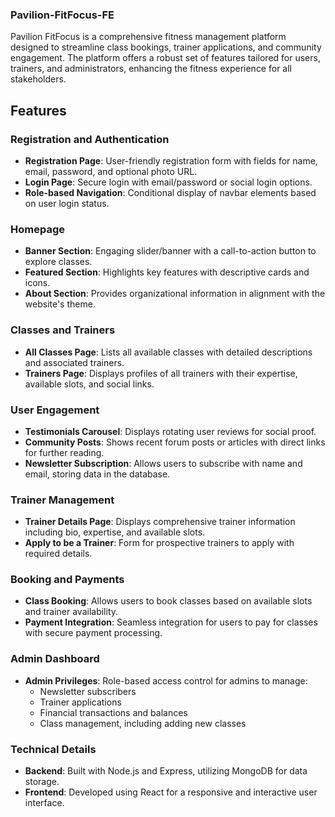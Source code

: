 ### Pavilion-FitFocus-FE

Pavilion FitFocus is a comprehensive fitness management platform designed to streamline class bookings, trainer applications, and community engagement. The platform offers a robust set of features tailored for users, trainers, and administrators, enhancing the fitness experience for all stakeholders.

## Features

### Registration and Authentication

- **Registration Page**: User-friendly registration form with fields for name, email, password, and optional photo URL.
- **Login Page**: Secure login with email/password or social login options.
- **Role-based Navigation**: Conditional display of navbar elements based on user login status.

### Homepage

- **Banner Section**: Engaging slider/banner with a call-to-action button to explore classes.
- **Featured Section**: Highlights key features with descriptive cards and icons.
- **About Section**: Provides organizational information in alignment with the website's theme.

### Classes and Trainers

- **All Classes Page**: Lists all available classes with detailed descriptions and associated trainers.
- **Trainers Page**: Displays profiles of all trainers with their expertise, available slots, and social links.

### User Engagement

- **Testimonials Carousel**: Displays rotating user reviews for social proof.
- **Community Posts**: Shows recent forum posts or articles with direct links for further reading.
- **Newsletter Subscription**: Allows users to subscribe with name and email, storing data in the database.

### Trainer Management

- **Trainer Details Page**: Displays comprehensive trainer information including bio, expertise, and available slots.
- **Apply to be a Trainer**: Form for prospective trainers to apply with required details.

### Booking and Payments

- **Class Booking**: Allows users to book classes based on available slots and trainer availability.
- **Payment Integration**: Seamless integration for users to pay for classes with secure payment processing.

### Admin Dashboard

- **Admin Privileges**: Role-based access control for admins to manage:
  - Newsletter subscribers
  - Trainer applications
  - Financial transactions and balances
  - Class management, including adding new classes

### Technical Details

- **Backend**: Built with Node.js and Express, utilizing MongoDB for data storage.
- **Frontend**: Developed using React for a responsive and interactive user interface.


